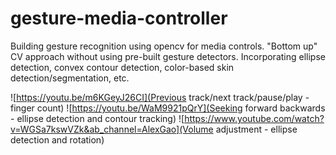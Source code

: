 # gesture-media-controller

Building gesture recognition using opencv for media controls. "Bottom up" CV approach without using pre-built gesture detectors. Incorporating ellipse detection, convex contour detection, color-based skin detection/segmentation, etc.

![https://youtu.be/m6KGeyJ26CI](Previous track/next track/pause/play - finger count)
![https://youtu.be/WaM9921pQrY](Seeking forward backwards - ellipse detection and contour tracking)
![https://www.youtube.com/watch?v=WGSa7kswVZk&ab_channel=AlexGao](Volume adjustment - ellipse detection and rotation)
